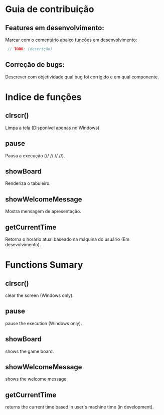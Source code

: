 # Guia de contribuição
## Features em desenvolvimento:
Marcar com o comentário abaixo funções em desenvolvimento:
```c
 // TODO: (descrição)
```
## Correção de bugs:
Descrever com objetividade qual bug foi corrigido e em qual componente.

# Indice de funções

## clrscr() 
Limpa a tela (Disponível apenas no Windows).
## pause
Pausa a execução (// // // //).
## showBoard
Renderiza o tabuleiro.
## showWelcomeMessage
Mostra mensagem de apresentação.
## getCurrentTime
Retorna o horário atual baseado na máquina do usuário (Em desevolvimento). 

# Functions Sumary

## clrscr() 
clear the screen (Windows only).
## pause
pause the execution (Windows only).
## showBoard
shows the game board.
## showWelcomeMessage
shows the welcome message
## getCurrentTime
returns the current time based in user`s machine time (in development). 